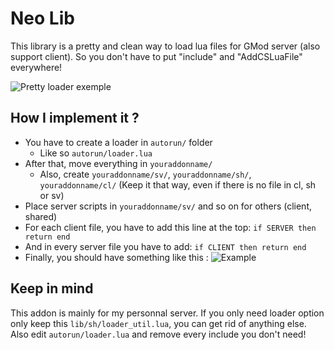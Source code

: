 # Neo Lib 

This library is a pretty and clean way to load lua files for GMod server (also support client).
So you don't have to put "include" and "AddCSLuaFile" everywhere!

![Pretty loader exemple](https://octodex.github.com/images/yaktocat.png)

## How I implement it ?

- You have to create a loader in `autorun/` folder
    - Like so `autorun/loader.lua`
- After that, move everything in `youraddonname/`
    - Also, create `youraddonname/sv/`, `youraddonname/sh/`, `youraddonname/cl/` (Keep it that way, even if there is no file in cl, sh or sv)
- Place server scripts in `youraddonname/sv/` and so on for others (client, shared)
- For each client file, you have to add this line at the top: ```if SERVER then return end```
- And in every server file you have to add: ```if CLIENT then return end```
- Finally, you should have something like this : ![Example](https://i.imgur.com/otc58l8.gif)

## Keep in mind

This addon is mainly for my personnal server. If you only need loader option only keep this `lib/sh/loader_util.lua`, you can get rid of anything else.
Also edit `autorun/loader.lua` and remove every include you don't need!